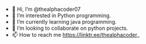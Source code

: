 - 👋 Hi, I’m @thealphacoder07
- 👀 I’m interested in Python programming.
- 🌱 I’m currently learning java programming.
- 💞️ I’m looking to collaborate on python projects.
- 📫 How to reach me https://linktr.ee/thealphacoder_

